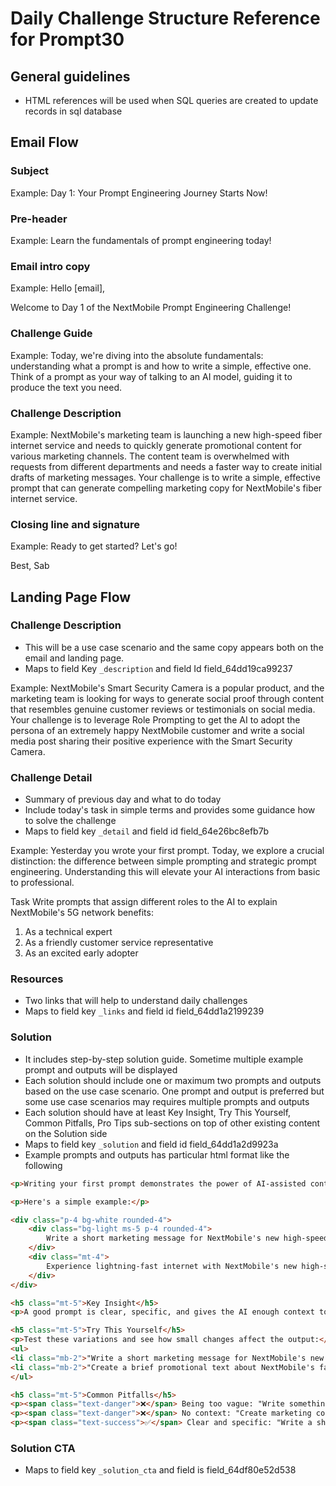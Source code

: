 # Daily Challenge Structure Reference for Prompt30
## General guidelines
- HTML references will be used when SQL queries are created to update records in sql database


## Email Flow

### Subject
Example: Day 1: Your Prompt Engineering Journey Starts Now!

### Pre-header
Example: Learn the fundamentals of prompt engineering today!

### Email intro copy
Example: 
Hello [email],

Welcome to Day 1 of the NextMobile Prompt Engineering Challenge!

### Challenge Guide
Example: Today, we're diving into the absolute fundamentals: understanding what a prompt is and how to write a simple, effective one. Think of a prompt as your way of talking to an AI model, guiding it to produce the text you need.

### Challenge Description 
Example:
NextMobile's marketing team is launching a new high-speed fiber internet service and needs to quickly generate promotional content for various marketing channels. The content team is overwhelmed with requests from different departments and needs a faster way to create initial drafts of marketing messages. Your challenge is to write a simple, effective prompt that can generate compelling marketing copy for NextMobile's fiber internet service.

### Closing line and signature
Example:
Ready to get started? Let's go!

Best,
Sab

## Landing Page Flow
### Challenge Description 
- This will be a use case scenario and the same copy appears both on the email and landing page.
- Maps to field Key `_description` and field Id field_64dd19ca99237

Example:
NextMobile's Smart Security Camera is a popular product, and the marketing team is looking for ways to generate social proof through content that resembles genuine customer reviews or testimonials on social media. Your challenge is to leverage Role Prompting to get the AI to adopt the persona of an extremely happy NextMobile customer and write a social media post sharing their positive experience with the Smart Security Camera.

### Challenge Detail
- Summary of previous day and what to do today
- Include today's task in simple terms and provides some guidance how to solve the challenge
- Maps to field key `_detail` and field id field_64e26bc8efb7b

Example:
Yesterday you wrote your first prompt. Today, we explore a crucial distinction: the difference between simple prompting and strategic prompt engineering. Understanding this will elevate your AI interactions from basic to professional.

Task
Write prompts that assign different roles to the AI to explain NextMobile's 5G network benefits:
1. As a technical expert
2. As a friendly customer service representative
3. As an excited early adopter

### Resources
- Two links that will help to understand daily challenges
- Maps to field key `_links` and field id field_64dd1a2199239

### Solution
- It includes step-by-step solution guide. Sometime multiple example prompt and outputs will be displayed
- Each solution should include one or maximum two prompts and outputs based on the use case scenario. One prompt and output is preferred but some use case scenarios may requires multiple prompts and outputs
- Each solution should have at least Key Insight, Try This Yourself, Common Pitfalls, Pro Tips sub-sections on top of other existing content on the Solution side
- Maps to field key `_solution` and field id field_64dd1a2d9923a 
- Example prompts and outputs has particular html format like the following

```html
<p>Writing your first prompt demonstrates the power of AI-assisted content creation - this is the foundation of all prompt engineering.</p>

<p>Here's a simple example:</p>

<div class="p-4 bg-white rounded-4">
	<div class="bg-light ms-5 p-4 rounded-4">
		Write a short marketing message for NextMobile's new high-speed internet service.
	</div>
	<div class="mt-4">
		Experience lightning-fast internet with NextMobile's new high-speed service. Stream, game, and work without interruption. Upgrade today and feel the difference!
	</div>	
</div>

<h5 class="mt-5">Key Insight</h5>
<p>A good prompt is clear, specific, and gives the AI enough context to understand what you want. Even simple prompts can generate useful marketing content when they're direct and focused.</p>

<h5 class="mt-5">Try This Yourself</h5>
<p>Test these variations and see how small changes affect the output:</p>
<ul>
<li class="mb-2">"Write a short marketing message for NextMobile's new high-speed internet service targeting gamers."</li>
<li class="mb-2">"Create a brief promotional text about NextMobile's fast internet for social media."</li>
</ul>

<h5 class="mt-5">Common Pitfalls</h5>
<p><span class="text-danger">❌</span> Being too vague: "Write something about internet"</p>
<p><span class="text-danger">❌</span> No context: "Create marketing content"</p>
<p><span class="text-success">✅</span> Clear and specific: "Write a short marketing message for NextMobile's new high-speed internet service"</p>
```
### Solution CTA
- Maps to field key `_solution_cta` and field is field_64df80e52d538










